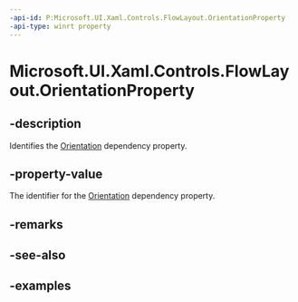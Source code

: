 ```yaml
---
-api-id: P:Microsoft.UI.Xaml.Controls.FlowLayout.OrientationProperty
-api-type: winrt property
---
```


# Microsoft.UI.Xaml.Controls.FlowLayout.OrientationProperty

<!--
public static Windows.UI.Xaml.DependencyProperty OrientationProperty { get; }
-->


## -description

Identifies the [Orientation](flowlayout_orientation.md) dependency property.

## -property-value

The identifier for the [Orientation](flowlayout_orientation.md) dependency property.

## -remarks

## -see-also

## -examples


